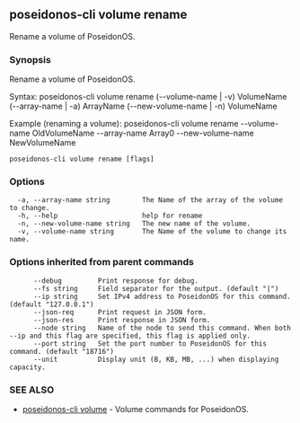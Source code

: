 ## poseidonos-cli volume rename

Rename a volume of PoseidonOS.

### Synopsis


Rename a volume of PoseidonOS.

Syntax:
	poseidonos-cli volume rename (--volume-name | -v) VolumeName (--array-name | -a) ArrayName 
	(--new-volume-name | -n) VolumeName

Example (renaming a volume): 
	poseidonos-cli volume rename --volume-name OldVolumeName --array-name Array0 --new-volume-name NewVolumeName
          

```
poseidonos-cli volume rename [flags]
```

### Options

```
  -a, --array-name string        The Name of the array of the volume to change.
  -h, --help                     help for rename
  -n, --new-volume-name string   The new name of the volume.
  -v, --volume-name string       The Name of the volume to change its name.
```

### Options inherited from parent commands

```
      --debug         Print response for debug.
      --fs string     Field separator for the output. (default "|")
      --ip string     Set IPv4 address to PoseidonOS for this command. (default "127.0.0.1")
      --json-req      Print request in JSON form.
      --json-res      Print response in JSON form.
      --node string   Name of the node to send this command. When both --ip and this flag are specified, this flag is applied only.
      --port string   Set the port number to PoseidonOS for this command. (default "18716")
      --unit          Display unit (B, KB, MB, ...) when displaying capacity.
```

### SEE ALSO

* [poseidonos-cli volume](poseidonos-cli_volume.md)	 - Volume commands for PoseidonOS.

